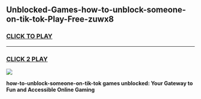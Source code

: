 
## Unblocked-Games-how-to-unblock-someone-on-tik-tok-Play-Free-zuwx8
<h3>
<a href="https://premium76.site?title=how-to-unblock-someone-on-tik-tok&ref=23A">CLICK TO PLAY</a></h3>
<hr>

<h3>
<a href="https://premium76.site?title=how-to-unblock-someone-on-tik-tok&ref=23A">CLICK 2 PLAY</a>
  
</h3>

<a href="https://premium76.site?title=how-to-unblock-someone-on-tik-tok&ref=23A"><img src="https://clearcache.store/games.png"></a>


**how-to-unblock-someone-on-tik-tok games unblocked: Your Gateway to Fun and Accessible Online Gaming**
